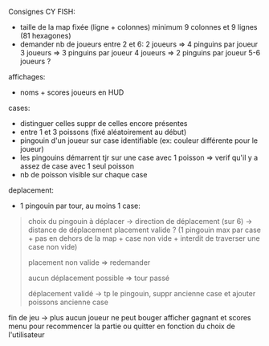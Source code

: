 Consignes CY FISH:
- taille de la map fixée (ligne + colonnes) minimum 9 colonnes et 9 lignes (81 hexagones)
- demander nb de joueurs entre 2 et 6:
2 joueurs => 4 pinguins par joueur
3 joueurs => 3 pinguins par joueur
4 joueurs => 2 pinguins par joueur
5-6 joueurs ?

affichages:
- noms + scores joueurs en HUD

cases:
- distinguer celles suppr de celles encore présentes
- entre 1 et 3 poissons (fixé aléatoirement au début)
- pingouin d'un joueur sur case identifiable (ex: couleur différente pour le joueur)
- les pingouins démarrent tjr sur une case avec 1 poisson => verif qu'il y a assez de case avec 1 seul poisson
- nb de poisson visible sur chaque case

deplacement:
- 1 pingouin par tour, au moins 1 case:
> choix du pingouin à déplacer -> direction de déplacement (sur 6) -> distance de déplacement
> placement valide ? (1 pingouin max par case + pas en dehors de la map + case non vide + interdit de traverser une case non vide)
> 
> placement non valide => redemander
> 
> aucun déplacement possible => tour passé
> 
> déplacement validé -> tp le pingouin, suppr ancienne case et ajouter poissons ancienne case

fin de jeu -> plus aucun joueur ne peut bouger
afficher gagnant et scores
menu pour recommencer la partie ou quitter en fonction du choix de l'utilisateur
